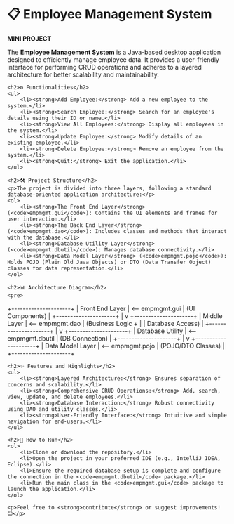 <!DOCTYPE html>
<html lang="en">
<head>
    <meta charset="UTF-8">
    <meta name="viewport" content="width=device-width, initial-scale=1.0">
    <title>Employee Management System - README</title>
</head>
<body>
    <h1>📋 Employee Management System</h1>
    <p><strong>MINI PROJECT</strong></p>
    <p>
        The <strong>Employee Management System</strong> is a Java-based desktop application designed to efficiently manage employee data.
        It provides a user-friendly interface for performing CRUD operations and adheres to a layered architecture for better scalability and maintainability.
    </p>

    <h2>⚙️ Functionalities</h2>
    <ul>
        <li><strong>Add Employee:</strong> Add a new employee to the system.</li>
        <li><strong>Search Employee:</strong> Search for an employee's details using their ID or name.</li>
        <li><strong>View All Employees:</strong> Display all employees in the system.</li>
        <li><strong>Update Employee:</strong> Modify details of an existing employee.</li>
        <li><strong>Delete Employee:</strong> Remove an employee from the system.</li>
        <li><strong>Quit:</strong> Exit the application.</li>
    </ul>

    <h2>🛠️ Project Structure</h2>
    <p>The project is divided into three layers, following a standard database-oriented application architecture:</p>
    <ol>
        <li><strong>The Front End Layer</strong> (<code>empmgmt.gui</code>): Contains the UI elements and frames for user interaction.</li>
        <li><strong>The Back End Layer</strong> (<code>empmgmt.dao</code>): Includes classes and methods that interact with the database.</li>
        <li><strong>Database Utility Layer</strong> (<code>empmgmt.dbutil</code>): Manages database connectivity.</li>
        <li><strong>Data Model Layer</strong> (<code>empmgmt.pojo</code>): Holds POJO (Plain Old Java Objects) or DTO (Data Transfer Object) classes for data representation.</li>
    </ol>

    <h2>📊 Architecture Diagram</h2>
    <pre>
+---------------------+
|   Front End Layer   |   <-- empmgmt.gui
|   (UI Components)   |
+---------------------+
          |
          v
+---------------------+
|   Middle Layer      |   <-- empmgmt.dao
| (Business Logic +   |
|  Database Access)   |
+---------------------+
          |
          v
+---------------------+
| Database Utility    |   <-- empmgmt.dbutil
| (DB Connection)     |
+---------------------+
          |
          v
+---------------------+
|   Data Model Layer  |   <-- empmgmt.pojo
| (POJO/DTO Classes)  |
+---------------------+
    </pre>

    <h2>✨ Features and Highlights</h2>
    <ul>
        <li><strong>Layered Architecture:</strong> Ensures separation of concerns and scalability.</li>
        <li><strong>Comprehensive CRUD Operations:</strong> Add, search, view, update, and delete employees.</li>
        <li><strong>Database Interaction:</strong> Robust connectivity using DAO and utility classes.</li>
        <li><strong>User-Friendly Interface:</strong> Intuitive and simple navigation for end-users.</li>
    </ul>

    <h2>🚀 How to Run</h2>
    <ol>
        <li>Clone or download the repository.</li>
        <li>Open the project in your preferred IDE (e.g., IntelliJ IDEA, Eclipse).</li>
        <li>Ensure the required database setup is complete and configure the connection in the <code>empmgmt.dbutil</code> package.</li>
        <li>Run the main class in the <code>empmgmt.gui</code> package to launch the application.</li>
    </ol>

    <p>Feel free to <strong>contribute</strong> or suggest improvements! 😊</p>
</body>
</html>

 
